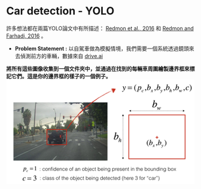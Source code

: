 # Car detection - YOLO

許多想法都在兩篇YOLO論文中有所描述： [Redmon et al., 2016](https://arxiv.org/abs/1506.02640) 和 [Redmon and Farhadi, 2016](https://arxiv.org/abs/1612.08242) 。

- **Problem Statement  :** 
以自駕車做為模擬情境，我們需要一個系統透過鏡頭來去偵測前方的車輛，數據來自 [drive.ai](https://www.drive.ai/)

**將所有這些圖像收集到一個文件夾中，並通過在找到的每輛車周圍繪製邊界框來標記它們。這是你的邊界框的樣子的一個例子。**
![box_label](https://github.com/s90210jacklen/YOLO-object-detection/blob/master/nb_images/box_label.png)

